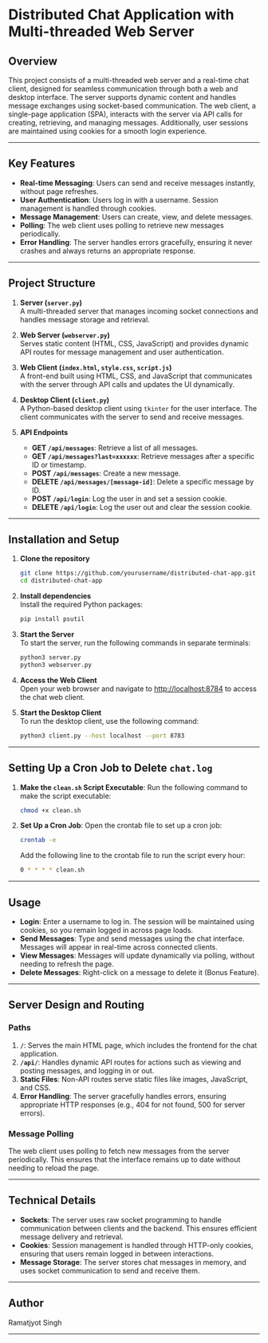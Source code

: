 # **Distributed Chat Application with Multi-threaded Web Server**

## **Overview**

This project consists of a multi-threaded web server and a real-time chat client, designed for seamless communication through both a web and desktop interface. The server supports dynamic content and handles message exchanges using socket-based communication. The web client, a single-page application (SPA), interacts with the server via API calls for creating, retrieving, and managing messages. Additionally, user sessions are maintained using cookies for a smooth login experience.

---

## **Key Features**

- **Real-time Messaging**: Users can send and receive messages instantly, without page refreshes.
- **User Authentication**: Users log in with a username. Session management is handled through cookies.
- **Message Management**: Users can create, view, and delete messages.
- **Polling**: The web client uses polling to retrieve new messages periodically.
- **Error Handling**: The server handles errors gracefully, ensuring it never crashes and always returns an appropriate response.

---

## **Project Structure**

1. **Server (`server.py`)**  
   A multi-threaded server that manages incoming socket connections and handles message storage and retrieval.

2. **Web Server (`webserver.py`)**  
   Serves static content (HTML, CSS, JavaScript) and provides dynamic API routes for message management and user authentication.

3. **Web Client (`index.html`, `style.css`, `script.js`)**  
   A front-end built using HTML, CSS, and JavaScript that communicates with the server through API calls and updates the UI dynamically.

4. **Desktop Client (`client.py`)**  
   A Python-based desktop client using `tkinter` for the user interface. The client communicates with the server to send and receive messages.

5. **API Endpoints**  
   - **GET `/api/messages`**: Retrieve a list of all messages.
   - **GET `/api/messages?last=xxxxxx`**: Retrieve messages after a specific ID or timestamp.
   - **POST `/api/messages`**: Create a new message.
   - **DELETE `/api/messages/[message-id]`**: Delete a specific message by ID.
   - **POST `/api/login`**: Log the user in and set a session cookie.
   - **DELETE `/api/login`**: Log the user out and clear the session cookie.

---

## **Installation and Setup**

1. **Clone the repository**  

   ```sh
   git clone https://github.com/yourusername/distributed-chat-app.git
   cd distributed-chat-app
   ```

2. **Install dependencies**  
   Install the required Python packages:

   ```sh
   pip install psutil
   ```

3. **Start the Server**  
   To start the server, run the following commands in separate terminals:

   ```sh
   python3 server.py
   python3 webserver.py
   ```

4. **Access the Web Client**  
   Open your web browser and navigate to [http://localhost:8784](http://localhost:8784) to access the chat web client.

5. **Start the Desktop Client**  
   To run the desktop client, use the following command:

   ```sh
   python3 client.py --host localhost --port 8783
   ```

---

## **Setting Up a Cron Job to Delete `chat.log`**

1. **Make the `clean.sh` Script Executable**:
   Run the following command to make the script executable:

   ```sh
   chmod +x clean.sh
   ```

2. **Set Up a Cron Job**:
   Open the crontab file to set up a cron job:

   ```sh
   crontab -e
   ```

   Add the following line to the crontab file to run the script every hour:

   ```sh
   0 * * * * clean.sh
   ```

---

## **Usage**

- **Login**: Enter a username to log in. The session will be maintained using cookies, so you remain logged in across page loads.
- **Send Messages**: Type and send messages using the chat interface. Messages will appear in real-time across connected clients.
- **View Messages**: Messages will update dynamically via polling, without needing to refresh the page.
- **Delete Messages**: Right-click on a message to delete it (Bonus Feature).

---

## **Server Design and Routing**

### **Paths**

1. **`/`**: Serves the main HTML page, which includes the frontend for the chat application.
2. **`/api/`**: Handles dynamic API routes for actions such as viewing and posting messages, and logging in or out.
3. **Static Files**: Non-API routes serve static files like images, JavaScript, and CSS.
4. **Error Handling**: The server gracefully handles errors, ensuring appropriate HTTP responses (e.g., 404 for not found, 500 for server errors).

### **Message Polling**

The web client uses polling to fetch new messages from the server periodically. This ensures that the interface remains up to date without needing to reload the page.

---

## **Technical Details**

- **Sockets**: The server uses raw socket programming to handle communication between clients and the backend. This ensures efficient message delivery and retrieval.
- **Cookies**: Session management is handled through HTTP-only cookies, ensuring that users remain logged in between interactions.
- **Message Storage**: The server stores chat messages in memory, and uses socket communication to send and receive them.

---

## **Author**  

Ramatjyot Singh  

---
